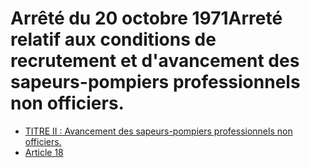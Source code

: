 # Arrêté du 20 octobre 1971Arreté relatif aux conditions de recrutement et d'avancement des sapeurs-pompiers professionnels non officiers.

- [TITRE II : Avancement des sapeurs-pompiers professionnels non            officiers.](titre-ii)
- [Article 18](article-18.md)
